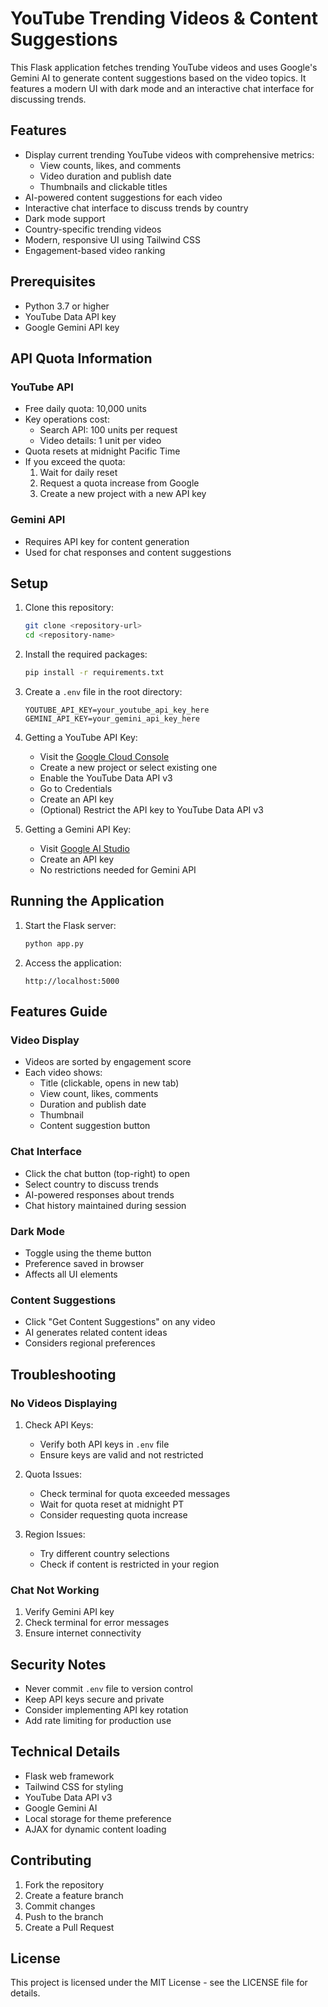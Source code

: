 # YouTube Trending Videos & Content Suggestions

This Flask application fetches trending YouTube videos and uses Google's Gemini AI to generate content suggestions based on the video topics. It features a modern UI with dark mode and an interactive chat interface for discussing trends.

## Features

- Display current trending YouTube videos with comprehensive metrics:
  - View counts, likes, and comments
  - Video duration and publish date
  - Thumbnails and clickable titles
- AI-powered content suggestions for each video
- Interactive chat interface to discuss trends by country
- Dark mode support
- Country-specific trending videos
- Modern, responsive UI using Tailwind CSS
- Engagement-based video ranking

## Prerequisites

- Python 3.7 or higher
- YouTube Data API key
- Google Gemini API key

## API Quota Information

### YouTube API
- Free daily quota: 10,000 units
- Key operations cost:
  - Search API: 100 units per request
  - Video details: 1 unit per video
- Quota resets at midnight Pacific Time
- If you exceed the quota:
  1. Wait for daily reset
  2. Request a quota increase from Google
  3. Create a new project with a new API key

### Gemini API
- Requires API key for content generation
- Used for chat responses and content suggestions

## Setup

1. Clone this repository:
   ```bash
   git clone <repository-url>
   cd <repository-name>
   ```

2. Install the required packages:
   ```bash
   pip install -r requirements.txt
   ```

3. Create a `.env` file in the root directory:
   ```
   YOUTUBE_API_KEY=your_youtube_api_key_here
   GEMINI_API_KEY=your_gemini_api_key_here
   ```

4. Getting a YouTube API Key:
   - Visit the [Google Cloud Console](https://console.cloud.google.com/)
   - Create a new project or select existing one
   - Enable the YouTube Data API v3
   - Go to Credentials
   - Create an API key
   - (Optional) Restrict the API key to YouTube Data API v3

5. Getting a Gemini API Key:
   - Visit [Google AI Studio](https://makersuite.google.com/app/apikey)
   - Create an API key
   - No restrictions needed for Gemini API

## Running the Application

1. Start the Flask server:
   ```bash
   python app.py
   ```

2. Access the application:
   ```
   http://localhost:5000
   ```

## Features Guide

### Video Display
- Videos are sorted by engagement score
- Each video shows:
  - Title (clickable, opens in new tab)
  - View count, likes, comments
  - Duration and publish date
  - Thumbnail
  - Content suggestion button

### Chat Interface
- Click the chat button (top-right) to open
- Select country to discuss trends
- AI-powered responses about trends
- Chat history maintained during session

### Dark Mode
- Toggle using the theme button
- Preference saved in browser
- Affects all UI elements

### Content Suggestions
- Click "Get Content Suggestions" on any video
- AI generates related content ideas
- Considers regional preferences

## Troubleshooting

### No Videos Displaying
1. Check API Keys:
   - Verify both API keys in `.env` file
   - Ensure keys are valid and not restricted

2. Quota Issues:
   - Check terminal for quota exceeded messages
   - Wait for quota reset at midnight PT
   - Consider requesting quota increase

3. Region Issues:
   - Try different country selections
   - Check if content is restricted in your region

### Chat Not Working
1. Verify Gemini API key
2. Check terminal for error messages
3. Ensure internet connectivity

## Security Notes

- Never commit `.env` file to version control
- Keep API keys secure and private
- Consider implementing API key rotation
- Add rate limiting for production use

## Technical Details

- Flask web framework
- Tailwind CSS for styling
- YouTube Data API v3
- Google Gemini AI
- Local storage for theme preference
- AJAX for dynamic content loading

## Contributing

1. Fork the repository
2. Create a feature branch
3. Commit changes
4. Push to the branch
5. Create a Pull Request

## License

This project is licensed under the MIT License - see the LICENSE file for details. 